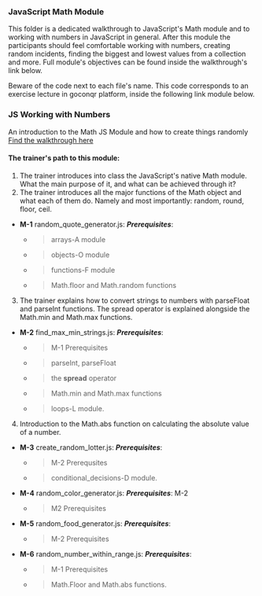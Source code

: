 ### JavaScript Math Module

This folder is a dedicated walkthrough to JavaScript's Math module and to working with numbers in JavaScript in general. After this module the participants should feel comfortable working with numbers, creating random incidents, finding the biggest and lowest values from a collection and more. Full module's objectives can be found inside the walkthrough's link below.

Beware of the code next to each file's name. This code corresponds to an exercise lecture in goconqr
platform, inside the following link module below.

### JS Working with Numbers

An introduction to the Math JS Module and how to create things randomly [Find the walkthrough here](https://www.goconqr.com/en-US/c/62053/course_modules/92727)

#### The trainer's path to this module:

1. The trainer introduces into class the JavaScript's native Math module. What the main purpose of it, and what can be achieved through it?
2. The trainer introduces all the major functions of the Math object and what each of them do. Namely and most importantly: random, round, floor, ceil.
* **M-1** random_quote_generator.js: **_Prerequisites_**:
  * >arrays-A module
  * >objects-O module
  * >functions-F module
  * >Math.floor and Math.random functions
3. The trainer explains how to convert strings to numbers with parseFloat and parseInt functions. The spread operator is explained alongside the Math.min and Math.max functions.
* **M-2** find_max_min_strings.js: **_Prerequisites_**:
  * >M-1 Prerequisites
  * >parseInt, parseFloat
  * >the **spread** operator
  * >Math.min and Math.max functions
  * >loops-L module.
4. Introduction to the Math.abs function on calculating the absolute value of a number.
* **M-3** create_random_lotter.js: **_Prerequisites_**:
  * >M-2 Prerequsites
  * >conditional_decisions-D module.
* **M-4** random_color_generator.js: **_Prerequisites_**: M-2
  * >M2 Prerequisites
* **M-5** random_food_generator.js: **_Prerequisites_**:
  * >M-2 Prerequisites
* **M-6** random_number_within_range.js: **_Prerequisites_**:
  * >M-1 Prerequisites
  * >Math.Floor and Math.abs functions.
